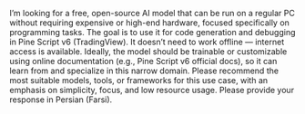 I’m looking for a free, open-source AI model that can be run on a regular PC without requiring expensive or high-end hardware, focused specifically on programming tasks. The goal is to use it for code generation and debugging in Pine Script v6 (TradingView). It doesn’t need to work offline — internet access is available. Ideally, the model should be trainable or customizable using online documentation (e.g., Pine Script v6 official docs), so it can learn from and specialize in this narrow domain. Please recommend the most suitable models, tools, or frameworks for this use case, with an emphasis on simplicity, focus, and low resource usage. Please provide your response in Persian (Farsi).
